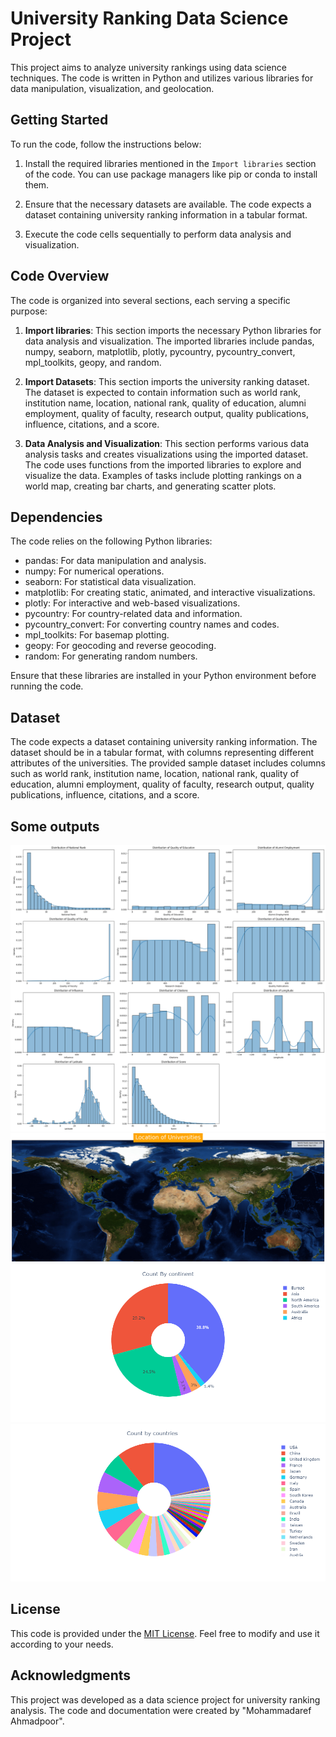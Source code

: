 # University Ranking Data Science Project

This project aims to analyze university rankings using data science techniques. The code is written in Python and utilizes various libraries for data manipulation, visualization, and geolocation.

## Getting Started

To run the code, follow the instructions below:

1. Install the required libraries mentioned in the `Import libraries` section of the code. You can use package managers like pip or conda to install them.

2. Ensure that the necessary datasets are available. The code expects a dataset containing university ranking information in a tabular format.

3. Execute the code cells sequentially to perform data analysis and visualization.

## Code Overview

The code is organized into several sections, each serving a specific purpose:

1. **Import libraries**: This section imports the necessary Python libraries for data analysis and visualization. The imported libraries include pandas, numpy, seaborn, matplotlib, plotly, pycountry, pycountry_convert, mpl_toolkits, geopy, and random.

2. **Import Datasets**: This section imports the university ranking dataset. The dataset is expected to contain information such as world rank, institution name, location, national rank, quality of education, alumni employment, quality of faculty, research output, quality publications, influence, citations, and a score.

3. **Data Analysis and Visualization**: This section performs various data analysis tasks and creates visualizations using the imported dataset. The code uses functions from the imported libraries to explore and visualize the data. Examples of tasks include plotting rankings on a world map, creating bar charts, and generating scatter plots.

## Dependencies

The code relies on the following Python libraries:

- pandas: For data manipulation and analysis.
- numpy: For numerical operations.
- seaborn: For statistical data visualization.
- matplotlib: For creating static, animated, and interactive visualizations.
- plotly: For interactive and web-based visualizations.
- pycountry: For country-related data and information.
- pycountry_convert: For converting country names and codes.
- mpl_toolkits: For basemap plotting.
- geopy: For geocoding and reverse geocoding.
- random: For generating random numbers.

Ensure that these libraries are installed in your Python environment before running the code.

## Dataset

The code expects a dataset containing university ranking information. The dataset should be in a tabular format, with columns representing different attributes of the universities. The provided sample dataset includes columns such as world rank, institution name, location, national rank, quality of education, alumni employment, quality of faculty, research output, quality publications, influence, citations, and a score.

## Some outputs
[![](./src/1.png)](#)
[![](./src/2.png)](#)
[![](./src/3.png)](#)
[![](./src/4.png)](#)

## License

This code is provided under the [MIT License](https://opensource.org/licenses/MIT). Feel free to modify and use it according to your needs.

## Acknowledgments

This project was developed as a data science project for university ranking analysis. The code and documentation were created by "Mohammadaref Ahmadpoor".

